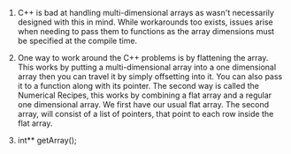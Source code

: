 1. C++ is bad at handling multi-dimensional arrays as wasn't necessarily designed with this in mind. While workarounds too exists, issues arise when needing to pass them to functions as the array dimensions must be specified at the compile time.

2. One way to work around the C++ problems is by flattening the array. This works by putting a multi-dimensional array into a one dimensional array then you can travel it by simply offsetting into it. You can also pass it to a function along with its pointer. The second way is called the Numerical Recipes, this works by combining a flat array and a regular one dimensional array. We first have our usual flat array. The second array, will consist of a list of pointers, that point to each row inside the flat array.

3. int** getArray();
